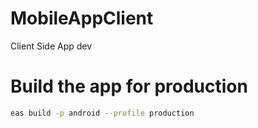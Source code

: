 # MobileAppClient

Client Side App dev

# Build the app for production

```bash
eas build -p android --profile production
```
